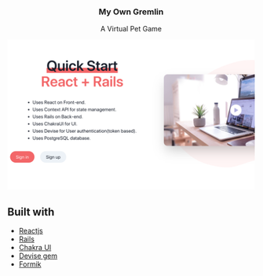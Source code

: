 <h3 align="center">My Own Gremlin</h3>
<p align="center">A Virtual Pet Game</p>

![Home Page](/src/assets/images/home_page.png)


## Built with
- [Reactjs](https://reactjs.org/)
- [Rails](https://rubyonrails.org/)
- [Chakra UI](https://chakra-ui.com)
- [Devise gem](https://github.com/heartcombo/devise)
- [Formik](https://formik.org/)
